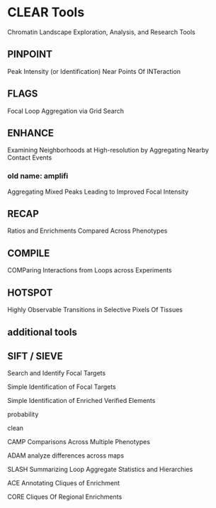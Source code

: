 # CLEAR Tools

Chromatin Landscape Exploration, Analysis, and Research Tools

## PINPOINT

Peak Intensity (or Identification) Near Points Of INTeraction

## FLAGS

Focal Loop Aggregation via Grid Search

## ENHANCE

Examining Neighborhoods at High-resolution by Aggregating Nearby Contact Events

### old name: amplifi

Aggregating Mixed Peaks Leading to Improved Focal Intensity

## RECAP

Ratios and Enrichments Compared Across Phenotypes

## COMPILE

COMParing Interactions from Loops across Experiments

## HOTSPOT

Highly Observable Transitions in Selective Pixels Of Tissues

## additional tools

## SIFT / SIEVE

Search and Identify Focal Targets

Simple Identification of Focal Targets

Simple Identification of Enriched Verified Elements

probability

clean

CAMP
Comparisons Across Multiple Phenotypes

ADAM
analyze differences across maps

SLASH
Summarizing Loop Aggregate Statistics and Hierarchies

ACE
Annotating Cliques of Enrichment

CORE
Cliques Of Regional Enrichments